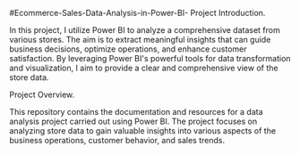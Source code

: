#Ecommerce-Sales-Data-Analysis-in-Power-BI-
Project Introduction.

In this project, I utilize Power BI to analyze a comprehensive dataset from various stores. The aim is to extract meaningful insights that can guide business decisions, optimize operations, and enhance customer satisfaction. By leveraging Power BI's powerful tools for data transformation and visualization, I aim to provide a clear and comprehensive view of the store data.

Project Overview.

This repository contains the documentation and resources for a data analysis project carried out using Power BI. 
The project focuses on analyzing store data to gain valuable insights into various aspects of the business operations, customer behavior, and sales trends.

